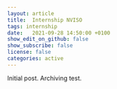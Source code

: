 ```yaml
---
layout: article
title:  Internship NVISO
tags: internship
date:   2021-09-28 14:50:00 +0100
show_edit_on_github: false
show_subscribe: false
license: false
categories: active
---
```



Initial post. Archiving test.
<!--more-->